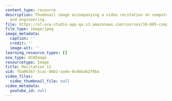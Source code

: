 ```yaml
---
content_type: resource
description: Thumbnail image accompanying a video recitation on computational science
  and engineering.
file: https://ol-ocw-studio-app-qa.s3.amazonaws.com/courses/18-085-computational-science-and-engineering-i-fall-2008/fba063675cac8bb2aa4e0cdeba62f9ba_r11.jpg
file_type: image/jpeg
image_metadata:
  caption: ''
  credit: ''
  image-alt: ''
learning_resource_types: []
ocw_type: OCWImage
resourcetype: Image
title: Recitation 11
uid: fba06367-5cac-8bb2-aa4e-0cdeba62f9ba
video_files:
  video_thumbnail_file: null
video_metadata:
  youtube_id: null
---
```

